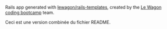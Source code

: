 
Rails app generated with [lewagon/rails-templates](https://github.com/lewagon/rails-templates), created by the [Le Wagon coding bootcamp](https://www.lewagon.com) team.

Ceci est une version combinée du fichier README.
